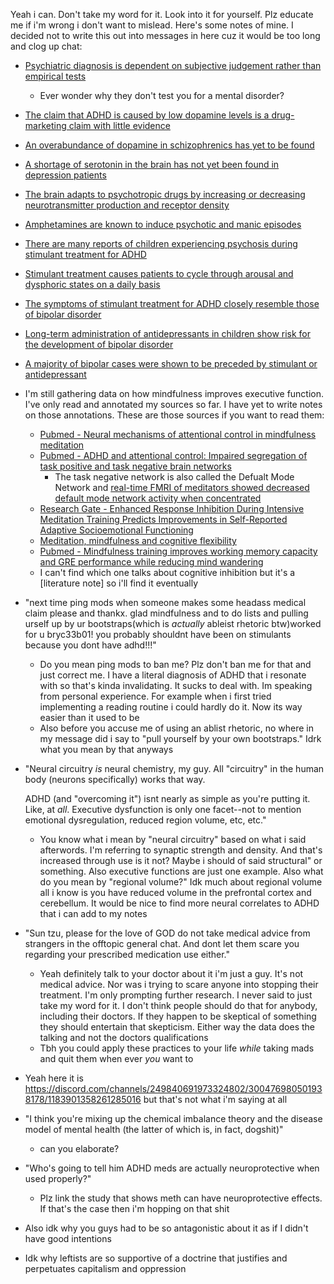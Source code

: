 Yeah i can. Don't take my word for it. Look into it for yourself. Plz educate me if i'm wrong i don't want to mislead. Here's some notes of mine. I decided not to write this out into messages in here cuz it would be too long and clog up chat:

- [Psychiatric diagnosis is dependent on subjective judgement rather than empirical tests]()
    - Ever wonder why they don't test you for a mental disorder?
- [The claim that ADHD is caused by low dopamine levels is a drug-marketing claim with little evidence]()
- [An overabundance of dopamine in schizophrenics has yet to be found]()
- [A shortage of serotonin in the brain has not yet been found in depression patients]()
- [The brain adapts to psychotropic drugs by increasing or decreasing neurotransmitter production and receptor density]()
- [Amphetamines are known to induce psychotic and manic episodes]()
- [There are many reports of children experiencing psychosis during stimulant treatment for ADHD]()
- [Stimulant treatment causes patients to cycle through arousal and dysphoric states on a daily basis]()
- [The symptoms of stimulant treatment for ADHD closely resemble those of bipolar disorder]()
- [Long-term administration of antidepressants in children show risk for the development of bipolar disorder]()
- [A majority of bipolar cases were shown to be preceded by stimulant or antidepressant]()
- I'm still gathering data on how mindfulness improves executive function. I've only read and annotated my sources so far. I have yet to write notes on those annotations. These are those sources if you want to read them:
    - [Pubmed - Neural mechanisms of attentional control in mindfulness meditation](https://www.ncbi.nlm.nih.gov/pmc/articles/PMC3563089/)
    - [Pubmed - ADHD and attentional control: Impaired segregation of task positive and task negative brain networks](https://www.ncbi.nlm.nih.gov/pmc/articles/PMC6130439/) 
        - The task negative network is also called the Defualt Mode Network and [real-time FMRI of meditators showed decreased default mode network activity when concentrated]()
    - [Research Gate - Enhanced Response Inhibition During Intensive Meditation Training Predicts Improvements in Self-Reported Adaptive Socioemotional Functioning](https://www.researchgate.net/publication/51058702_Enhanced_Response_Inhibition_During_Intensive_Meditation_Training_Predicts_Improvements_in_Self-Reported_Adaptive_Socioemotional_Functioning)
    - [Meditation, mindfulness and cognitive flexibility](https://web.colby.edu/cogblog/files/2014/05/Moore-Malinowski-2009-.pdf)
    - [Pubmed - Mindfulness training improves working memory capacity and GRE performance while reducing mind wandering](https://pubmed.ncbi.nlm.nih.gov/23538911/)
    - I can't find which one talks about cognitive inhibition but it's a [literature note] so i'll find it eventually 
- "next time ping mods when someone makes some headass medical claim please and thankx. glad mindfulness and to do lists and pulling urself up by ur bootstraps(which is *actually* ableist rhetoric btw)worked for u bryc33b01! you probably shouldnt have been on stimulants because you dont have adhd!!!"
    - Do you mean ping mods to ban me? Plz don't ban me for that and just correct me. I have a literal diagnosis of ADHD that i resonate with so that's kinda invalidating. It sucks to deal with. Im speaking from personal experience. For example when i first tried implementing a reading routine i could hardly do it. Now its way easier than it used to be
    - Also before you accuse me of using an ablist rhetoric, no where in my message did i say to "pull yourself by your own bootstraps." Idrk what you mean by that anyways
- "Neural circuitry *is* neural chemistry, my guy. All "circuitry" in the human body  (neurons specifically) works that way. 

   ADHD (and "overcoming it") isnt nearly as simple as you're putting it. Like, at *all*. Executive dysfunction is only one facet--not to mention emotional dysregulation, reduced region volume, etc, etc."
    - You know what i mean by "neural circuitry" based on what i said afterwords. I'm referring to synaptic strength and density. And that's increased through use is it not? Maybe i should of said structural" or something. Also executive functions are just one example. Also what do you mean by "regional volume?" Idk much about regional volume all i know is you have reduced volume in the prefrontal cortex and cerebellum. It would be nice to find more neural correlates to ADHD that i can add to my notes
- "Sun tzu, please for the love of GOD do not take medical advice from strangers in the offtopic general chat. And dont let them scare you regarding your prescribed medication use either."
    - Yeah definitely talk to your doctor about it i'm just a guy. It's not medical advice. Nor was i trying to scare anyone into stopping their treatment. I'm only prompting further research. I never said to just take my word for it. I don't think people should do that for anybody, including their doctors. If they happen to be skeptical of something they should entertain that skepticism. Either way the data does the talking and not the doctors qualifications
    - Tbh you could apply these practices to your life _while_ taking mads and quit them when ever _you_ want to
- Yeah here it is https://discord.com/channels/249840691973324802/300476980501938178/1183901358261285016 but that's not what i'm saying at all
- "I think you're mixing up the chemical imbalance theory and the disease model of mental health (the latter of which is, in fact, dogshit)"
     - can you elaborate?
- "Who's going to tell him ADHD meds are actually neuroprotective when used properly?"
    - Plz link the study that shows meth can have neuroprotective effects. If that's the case then i'm hopping on that shit
- Also idk why you guys had to be so antagonistic about it as if I didn't have good intentions
- Idk why leftists are so supportive of a doctrine that justifies and perpetuates capitalism and oppression